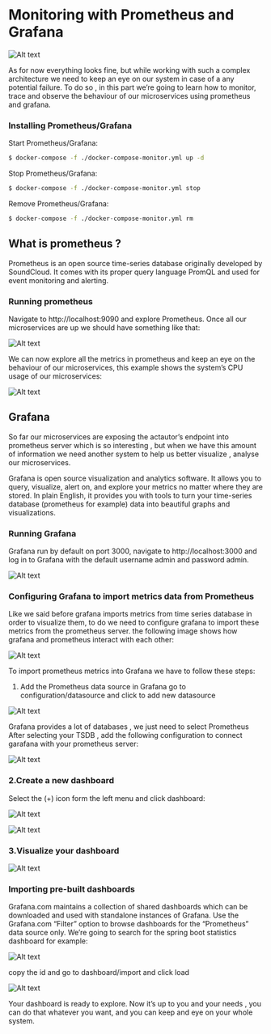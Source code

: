 # Monitoring with Prometheus and Grafana

![Alt text](./docs/prometheus-1.gif?raw=true "Prometheus General")

As for now everything looks fine, but while working with such a complex architecture 
we need to keep an eye on our system in case of a any potential failure.
To do so , in this part we’re going to learn how to monitor, trace and observe the behaviour 
of our microservices using prometheus and grafana.

### Installing Prometheus/Grafana

Start Prometheus/Grafana:
```sh
$ docker-compose -f ./docker-compose-monitor.yml up -d
```

Stop Prometheus/Grafana:
```sh
$ docker-compose -f ./docker-compose-monitor.yml stop
```

Remove Prometheus/Grafana:
```sh
$ docker-compose -f ./docker-compose-monitor.yml rm
```

## What is prometheus ?

Prometheus is an open source time-series database originally developed by SoundCloud. 
It comes with its proper query language PromQL and used for event monitoring and alerting.

### Running prometheus

Navigate to http://localhost:9090 and explore Prometheus. Once all our microservices are up
we should have something like that:

![Alt text](./docs/prometheus-2.png?raw=true "Prometheus 2")

We can now explore all the metrics in prometheus and keep an eye on the behaviour of
our microservices, this example shows the system’s CPU usage of our microservices:

![Alt text](./docs/prometheus-3.png?raw=true "Prometheus 3")

## Grafana
So far our microservices are exposing the actautor’s endpoint into prometheus server 
which is so interesting , but when we have this amount of information we need another system 
to help us better visualize , analyse our microservices.

Grafana is open source visualization and analytics software. It allows you to query, visualize,
alert on, and explore your metrics no matter where they are stored. In plain English, it provides 
you with tools to turn your time-series database (prometheus for example) data into beautiful graphs
and visualizations.

### Running Grafana

Grafana run by default on port 3000, navigate to http://localhost:3000 and log in to Grafana 
with the default username admin and password admin.

![Alt text](./docs/graphana-1.png?raw=true "Grafana 1")

### Configuring Grafana to import metrics data from Prometheus

Like we said before grafana imports metrics from time series database in order to visualize them, 
to do we need to configure grafana to import these metrics from the prometheus server.
the following image shows how grafana and prometheus interact with each other:

![Alt text](./docs/graphana-2.png?raw=true "Grafana 2")

To import prometheus metrics into Grafana we have to follow these steps:

1. Add the Prometheus data source in Grafana
   go to configuration/datasource and click to add new datasource

![Alt text](./docs/graphana-3.png?raw=true "Grafana 3")

Grafana provides a lot of databases , we just need to select Prometheus
After selecting your TSDB , add the following configuration to connect garafana with your prometheus server:

![Alt text](./docs/graphana-4.png?raw=true "Grafana 4")

### 2.Create a new dashboard

Select the (+) icon form the left menu and click dashboard:

![Alt text](./docs/graphana-5.png?raw=true "Grafana 5")

![Alt text](./docs/graphana-6.png?raw=true "Grafana 6")

### 3.Visualize your dashboard

![Alt text](./docs/graphana-7.png?raw=true "Grafana 7")

### Importing pre-built dashboards
Grafana.com maintains a collection of shared dashboards which can be downloaded and used with standalone instances of Grafana.
Use the Grafana.com “Filter” option to browse dashboards for the “Prometheus” data source only.
We’re going to search for the spring boot statistics dashboard for example:

![Alt text](./docs/graphana-8.png?raw=true "Grafana 8")

copy the id and go to dashboard/import and click load

![Alt text](./docs/graphana-9.png?raw=true "Grafana 9")

Your dashboard is ready to explore. Now it’s up to you and your needs , you can do that whatever you want, and you can keep 
and eye on your whole system. 

